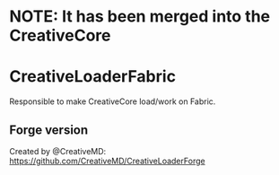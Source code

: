 # NOTE: It has been merged into the CreativeCore

# CreativeLoaderFabric
Responsible to make CreativeCore load/work on Fabric.

## Forge version
Created by @CreativeMD: https://github.com/CreativeMD/CreativeLoaderForge
